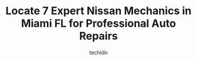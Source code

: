 ---
layout: ampstory
image: https://images.unsplash.com/photo-1494976351278-20cf4a33d65b?ixlib=rb-4.0.3&ixid=MnwxMjA3fDB8MHxwaG90by1wYWdlfHx8fGVufDB8fHx8&auto=format&fit=crop&w=640&h=853&q=80
author: techidn
featured: false
description: When it comes to maintaining and repairing your vehicle in Miami FL, USA, you deserve nothing but the best. Thats why the 7 best Nissan Mechanic in the area are here to offer their expertis
title: Locate 7 Expert Nissan Mechanics in Miami FL for Professional Auto Repairs
cover:
   title: Locate 7 Expert Nissan Mechanics in Miami FL for Professional Auto Repairs
   subtitle: Rickpate
   background: https://images.unsplash.com/photo-1494976351278-20cf4a33d65b?ixlib=rb-4.0.3&ixid=MnwxMjA3fDB8MHxwaG90by1wYWdlfHx8fGVufDB8fHx8&auto=format&fit=crop&w=640&h=853&q=80

pages: 
 - layout: thirds
   top: <h1>#1 Tonys Vehicle Solutions</h1>
   bottom: "<p>Did a great job on my Mustang definitely will be coming back ..its hard to find trustworthy mechanics in miami....thanks again</p>"
   background: https://www.knot35.com/toplist/wp-content/uploads/2023/06/best-nissan-mechanic-1-in-miami-fl-1685834419.jpeg
   backgroundblur: true
 - layout: thirds
   top: <h1>#2 Greens Garage</h1>
   bottom: "<p>2221 SW 32nd Ave, Miami, FL 33145, United States</p>"
   background: https://www.knot35.com/toplist/wp-content/uploads/2023/06/best-nissan-mechanic-2-in-miami-fl-1685834420.jpeg
   cta:
      link: https://www.knot35.com/toplist/locate-7-expert-nissan-mechanics-in-miami-fl-for-professional-auto-repairs/
      text: Locate 7 Expert Nissan Mechanics in Miami FL for Professional Auto Repairs
 - layout: thirds
   top: <h1>#3 Reys Auto Repair Services</h1>
   bottom: "<p>527 SW 15th Ave 2nd ENTRANCE, Miami, FL 33135, United States</p>"
   background: https://www.knot35.com/toplist/wp-content/uploads/2023/06/best-nissan-mechanic-3-in-miami-fl-1685834420.jpeg
   cta:
      link: https://www.knot35.com/toplist/locate-7-expert-nissan-mechanics-in-miami-fl-for-professional-auto-repairs/
      text: Locate 7 Expert Nissan Mechanics in Miami FL for Professional Auto Repairs
 - layout: thirds
   top: <h1>#4 Alfa Garage Miami</h1>
   bottom: "<p>Alfa Garage Building, 3970 NW 27th St, Miami, FL 33142, United States</p>"
   background: https://plus.unsplash.com/premium_photo-1664640458616-3c74f8cb4589?ixlib=rb-4.0.3&ixid=MnwxMjA3fDB8MHxwaG90by1wYWdlfHx8fGVufDB8fHx8&auto=format&fit=crop&w=640&h=853&q=80
   cta:
      link: https://www.knot35.com/toplist/locate-7-expert-nissan-mechanics-in-miami-fl-for-professional-auto-repairs/
      text: Locate 7 Expert Nissan Mechanics in Miami FL for Professional Auto Repairs
 - layout: thirds
   top: <h1>#5 Gramenzi Auto Services</h1>
   bottom: "<p>909 NW 27th Ave, Miami, FL 33125, United States</p>"
   background: https://images.unsplash.com/photo-1531169509526-f8f1fdaa4a67?ixlib=rb-4.0.3&ixid=MnwxMjA3fDB8MHxwaG90by1wYWdlfHx8fGVufDB8fHx8&auto=format&fit=crop&w=640&h=853&q=80
   cta:
      link: https://www.knot35.com/toplist/locate-7-expert-nissan-mechanics-in-miami-fl-for-professional-auto-repairs/
      text: Locate 7 Expert Nissan Mechanics in Miami FL for Professional Auto Repairs
 - layout: thirds
   top: <h1>#6 AutoNation Nissan Miami Service Center</h1>
   bottom: "<p>3345 SW 8th St Suite A, Miami, FL 33135, United States</p>"
   background: https://images.unsplash.com/photo-1620421680010-0766ff230392?ixlib=rb-4.0.3&ixid=MnwxMjA3fDB8MHxwaG90by1wYWdlfHx8fGVufDB8fHx8&auto=format&fit=crop&w=640&h=853&q=80
   cta:
      link: https://www.knot35.com/toplist/locate-7-expert-nissan-mechanics-in-miami-fl-for-professional-auto-repairs/
      text: Locate 7 Expert Nissan Mechanics in Miami FL for Professional Auto Repairs
 - layout: thirds
   top: <h1>#7 Japanese Car Care</h1>
   bottom: "<p>2901 SW 72nd Ave, Miami, FL 33155, United States</p>"
   background: https://images.unsplash.com/photo-1632260260864-caf7fde5ec36?ixlib=rb-4.0.3&ixid=MnwxMjA3fDB8MHxwaG90by1wYWdlfHx8fGVufDB8fHx8&auto=format&fit=crop&w=640&h=853&q=80
   cta:
      link: https://www.knot35.com/toplist/locate-7-expert-nissan-mechanics-in-miami-fl-for-professional-auto-repairs/
      text: Locate 7 Expert Nissan Mechanics in Miami FL for Professional Auto Repairs
 - layout: thirds
   middle: Continue reading...
   background: https://images.unsplash.com/photo-1613843873231-1447db182f97?ixlib=rb-4.0.3&ixid=MnwxMjA3fDB8MHxwaG90by1wYWdlfHx8fGVufDB8fHx8&auto=format&fit=crop&w=640&h=853&q=80
   cta:
      link: https://www.knot35.com/toplist/locate-7-expert-nissan-mechanics-in-miami-fl-for-professional-auto-repairs/
      text: Locate 7 Expert Nissan Mechanics in Miami FL for Professional Auto Repairs
      
---
